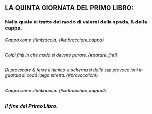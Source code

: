## LA QUINTA GIORNATA DEL PRIMO LIBRO:

### Nella quale si tratta del modo di valersi della spada, & della cappa.

###### Cappa come s'imbraccia. {#imbracciare_cappa}

###### Colpi finti in che modo si devono parare. {#parare_finti}

###### Di provocare & ferire il nimico, e schermirsi dalle sue provocationi in guardia di coda lunga stretta. {#provocationi}

###### Cappa come s'imbraccia. {#imbracciare_cappa2}

### _Il fine del Primo Libro._